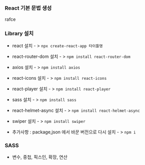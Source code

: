 ### React 기본 문법 생성 ###

rafce

### Library 설치 ###

- react 설치 - > ` npx create-react-app 타이틀명 `
- react-router-dom 설치 - > ` npm install react-router-dom `
- axios 설치 - > ` npm install axios `
- react-icons 설치 - > ` npm install react-icons `
- react-player 설치 - > ` npm install react-player `
- sass 설치 - > ` npm install sass `
- react-helmet-async 설치 - > ` npm install react-helmet-async `
- swiper 설치 - > ` npm install swiper `

- 추가사항 : package,json 에서 바꾼 버전으로 다시 설치 - > ` npm i `

### SASS ###

- 변수, 중첩, 픽스인, 확장, 연산